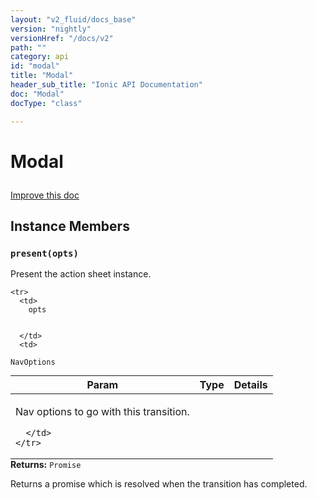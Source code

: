 ```yaml
---
layout: "v2_fluid/docs_base"
version: "nightly"
versionHref: "/docs/v2"
path: ""
category: api
id: "modal"
title: "Modal"
header_sub_title: "Ionic API Documentation"
doc: "Modal"
docType: "class"

---
```










<h1 class="api-title">
<a class="anchor" name="modal" href="#modal"></a>

Modal





</h1>

<a class="improve-v2-docs" href="http://github.com/driftyco/ionic/edit/master//Users/dan/Dev/ionic2/src/components/modal/modal.ts#L7">
Improve this doc
</a>











<!-- @usage tag -->


<!-- @property tags -->



<!-- instance methods on the class -->

<h2><a class="anchor" name="instance-members" href="#instance-members"></a>Instance Members</h2>

<div id="present"></div>

<h3>
<a class="anchor" name="present" href="#present"></a>
<code>present(opts)</code>
  

</h3>

Present the action sheet instance.



<table class="table param-table" style="margin:0;">
  <thead>
    <tr>
      <th>Param</th>
      <th>Type</th>
      <th>Details</th>
    </tr>
  </thead>
  <tbody>
    
    <tr>
      <td>
        opts
        
        
      </td>
      <td>
        
  <code>NavOptions</code>
      </td>
      <td>
        <p>Nav options to go with this transition.</p>

        
      </td>
    </tr>
    
  </tbody>
</table>





<div class="return-value">
<i class="icon ion-arrow-return-left"></i>
<b>Returns:</b> 
  <code>Promise</code> <p>Returns a promise which is resolved when the transition has completed.</p>


</div>





<!-- related link --><!-- end content block -->


<!-- end body block -->

